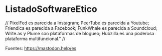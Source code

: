 # ListadoSoftwareEtico

//
PixelFed es parecida a Instagram;
PeerTube es parecida a Youtube;
Friendica es parecida a Facebook;
FunkWhale es parecida a Soundcloud;
Write.as y Plume son plataformas de blogueo;
Hubzilla es una poderosa plataforma multifuncional."
//

Fuentes: https://mastodon.help/es
